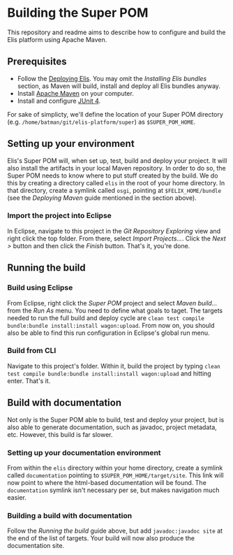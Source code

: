 # Building the Super POM

This repository and readme aims to describe how to configure and build the Elis platform using Apache Maven.

## Prerequisites 

* Follow the [Deploying Elis](https://github.com/medeamalmo/elis-platform/tree/master/felix-configuration). You may omit the _Installing Elis bundles_ section, as Maven will build, install and deploy all Elis bundles anyway.
* Install [Apache Maven](http://maven.apache.org/) on your computer.
* Install and configure [JUnit 4](http://junit.org/).

For sake of simplicty, we'll define the location of your Super POM directory (e.g. `/home/batman/git/elis-platform/super`) as `$SUPER_POM_HOME`.

## Setting up your environment

Elis's Super POM will, when set up, test, build and deploy your project. It will also install the artifacts in your local Maven repository. In order to do so, the Super POM needs to know where to put stuff created by the build. We do this by creating a directory called `elis` in the root of your home directory. In that directory, create a symlink called `osgi`, pointing at `$FELIX_HOME/bundle` (see the _Deploying Maven_ guide mentioned in the section above).

### Import the project into Eclipse

In Eclipse, navigate to this project in the _Git Repository Exploring_ view and right click the top folder. From there, select _Import Projects..._. Click the _Next >_ button and then click the _Finish_ button. That's it, you're done.

## Running the build

### Build using Eclipse

From Eclipse, right click the _Super POM_ project and select _Maven build..._ from the _Run As_ menu. You need to define what goals to taget. The targets needed to run the full build and deploy cycle are `clean test compile bundle:bundle install:install wagon:upload`. From now on, you should also be able to find this run configuration in Eclipse's global run menu.

### Build from CLI

Navigate to this project's folder. Within it, build the project by typing `clean test compile bundle:bundle install:install wagon:upload` and hitting enter. That's it.

## Build with documentation

Not only is the Super POM able to build, test and deploy your project, but is also able to generate documentation, such as javadoc, project metadata, etc. However, this build is far slower.

### Setting up your documentation environment

From within the `elis` directory within your home directory, create a symlink called `documentation` pointing to `$SUPER_POM_HOME/target/site`. This link will now point to where the html-based documentation will be found. The `documentation` symlink isn't necessary per se, but makes navigation much easier.

### Building a build with documentation

Follow the _Running the build_ guide above, but add `javadoc:javadoc site` at the end of the list of targets. Your build will now also produce the documentation site.
